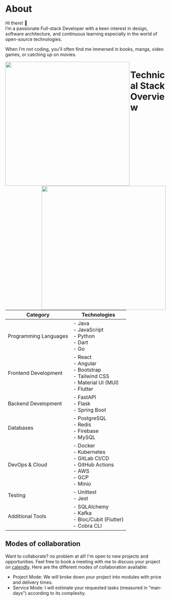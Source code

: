 # About
Hi there! 👋  
I’m a passionate Full-stack Developer with a keen interest in design, software architecture, and continuous learning especially in the world of open-source technologies.

When I’m not coding, you’ll often find me immersed in books, manga, video games, or catching up on movies.  

<p align=center>
  <div align=center>
    <a href="https://github.com/denvercoder1/github-readme-streak-stats" title="Go to Source">
      <img align="left" width=390 src="https://github-readme-streak-stats.herokuapp.com/?user=ayoub3bidi&theme=react&hide_border=true" alt="" />
    </a>
    <a href="https://github.com/anuraghazra/github-readme-stats" title="Go to Source">
      <img align="right" width=390 src="https://github-readme-stats.vercel.app/api?username=ayoub3bidi&show_icons=true&theme=react&hide_border=true" />
    </a>
  </div>    
</p>

# Technical Stack Overview

| Category | Technologies |
|----------|-------------|
| Programming Languages | - Java<br>- JavaScript<br>- Python<br>- Dart<br>- Go |
| Frontend Development | - React<br>- Angular<br>- Bootstrap<br>- Tailwind CSS<br>- Material UI (MUI)<br>- Flutter |
| Backend Development | - FastAPI<br>- Flask<br>- Spring Boot |
| Databases | - PostgreSQL<br>- Redis<br>- Firebase<br>- MySQL |
| DevOps & Cloud | - Docker<br>- Kubernetes<br>- GitLab CI/CD<br>- GitHub Actions<br>- AWS<br>- GCP<br>- Minio |
| Testing | - Unittest<br>- Jest |
| Additional Tools | - SQLAlchemy<br>- Kafka<br>- Bloc/Cubit (Flutter)<br>- Cobra CLI |


## Modes of collaboration
Want to collaborate? no problem at all! I'm open to new projects and opportunities. Feel free to book a meeting with me to discuss your project on [calendly](https://calendly.com/ayoub3bidi/intro-call). Here are the different modes of collaboration available:  
* Project Mode: We will broke down your project into modules with price and delivery times.
* Service Mode: I will estimate your requested tasks (measured in "man-days") according to its complexity.
